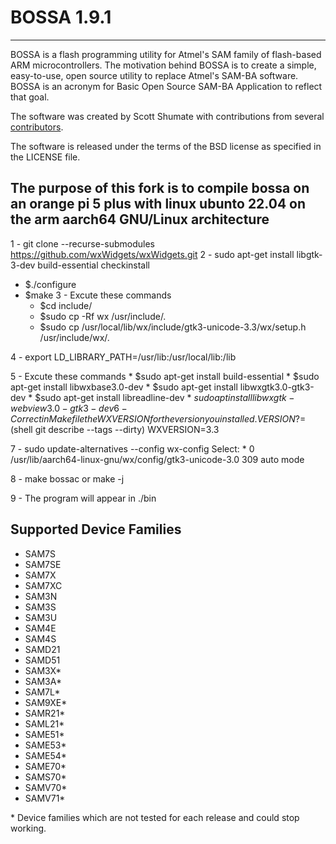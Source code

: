 # BOSSA 1.9.1
-----------

BOSSA is a flash programming utility for Atmel's SAM family of flash-based ARM microcontrollers.
The motivation behind BOSSA is to create a simple, easy-to-use, open source utility to replace Atmel's SAM-BA software.
BOSSA is an acronym for Basic Open Source SAM-BA Application to reflect that goal.

The software was created by Scott Shumate with contributions from several
[contributors](https://github.com/shumatech/BOSSA/graphs/contributors).

The software is released under the terms of the BSD license as specified in the LICENSE file.

## The purpose of this fork is to compile bossa on an orange pi 5 plus with linux ubunto 22.04 on the arm aarch64 GNU/Linux architecture

1 - git clone  --recurse-submodules https://github.com/wxWidgets/wxWidgets.git
2 - sudo apt-get install libgtk-3-dev build-essential checkinstall
  * $./configure
  * $make
3 - Excute these commands
	* $cd include/
	* $sudo cp -Rf wx /usr/include/.
	* $sudo cp /usr/local/lib/wx/include/gtk3-unicode-3.3/wx/setup.h /usr/include/wx/.
 
4 - export LD_LIBRARY_PATH=/usr/lib:/usr/local/lib:/lib

5 - Excute these commands
	* $sudo apt-get install build-essential
	* $sudo apt-get install libwxbase3.0-dev
	* $sudo apt-get install libwxgtk3.0-gtk3-dev
	* $sudo apt-get install libreadline-dev
	* $sudo apt install libwxgtk-webview3.0-gtk3-dev
6 - Correct in Makefile the WXVERSION for the version you installed.
    VERSION?=$(shell git describe --tags --dirty)
    WXVERSION=3.3

7 - sudo update-alternatives --config wx-config 
    Select: * 0            /usr/lib/aarch64-linux-gnu/wx/config/gtk3-unicode-3.0   309       auto mode	
	
8 - make bossac or make -j

9 - The program will appear in ./bin


Supported Device Families
-------------------------
 * SAM7S
 * SAM7SE
 * SAM7X
 * SAM7XC
 * SAM3N
 * SAM3S
 * SAM3U
 * SAM4E
 * SAM4S
 * SAMD21
 * SAMD51
 * SAM3X\*
 * SAM3A\*
 * SAM7L\*
 * SAM9XE\*
 * SAMR21\*
 * SAML21\*
 * SAME51\*
 * SAME53\*
 * SAME54\*
 * SAME70\*
 * SAMS70\*
 * SAMV70\*
 * SAMV71\*

\* Device families which are not tested for each release and could stop working.
